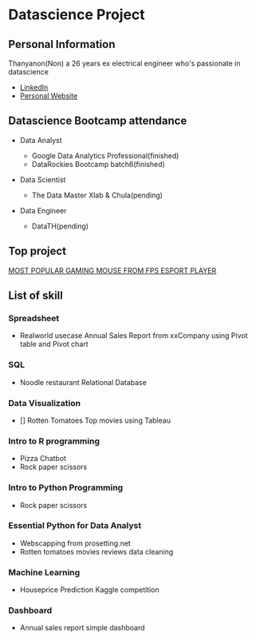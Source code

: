 # Datascience Project

## Personal Information

Thanyanon(Non) a 26 years ex electrical engineer who's passionate in datascience

- [LinkedIn](https://www.linkedin.com/in/thanyanon-saetang-b17a20235/)
- [Personal Website](https://thanyanonsa.wordpress.com/)

## Datascience Bootcamp attendance

- Data Analyst
  - Google Data Analytics Professional(finished)
  - DataRockies Bootcamp batch6(finished)
  
- Data Scientist  
  - The Data Master Xlab & Chula(pending)

- Data Engineer
  - DataTH(pending)

## Top project

[MOST POPULAR GAMING MOUSE FROM FPS ESPORT PLAYER](https://thanyanonsa.wordpress.com/2023/01/16/most-popular-gaming-mouse-from-fps-esport-player/)
  
## List of skill

### Spreadsheet

- Realworld usecase Annual Sales Report from xxCompany using Pivot table and Pivot chart

### SQL

- Noodle restaurant Relational Database

### Data Visualization

- [] Rotten Tomatoes Top movies using Tableau

### Intro to R programming

- Pizza Chatbot
- Rock paper scissors

### Intro to Python Programming

- Rock paper scissors

### Essential Python for Data Analyst

- Webscapping from prosetting.net
- Rotten tomatoes movies reviews data cleaning

### Machine Learning

- Houseprice Prediction Kaggle competition

### Dashboard

- Annual sales report simple dashboard
